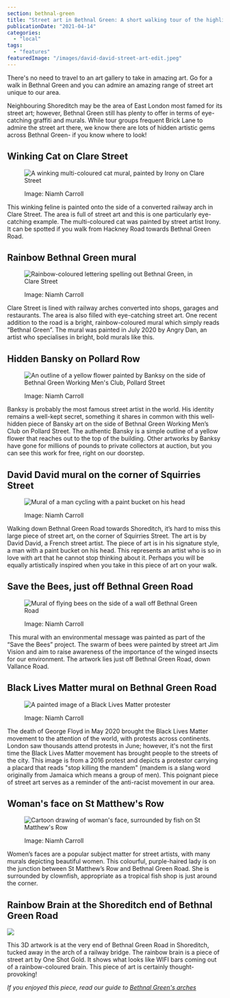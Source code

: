 ```yaml
---
section: bethnal-green
title: "Street art in Bethnal Green: A short walking tour of the highlights"
publicationDate: "2021-04-14"
categories: 
  - "local"
tags: 
  - "features"
featuredImage: "/images/david-david-street-art-edit.jpeg"
---
```


There's no need to travel to an art gallery to take in amazing art. Go for a walk in Bethnal Green and you can admire an amazing range of street art unique to our area.

Neighbouring Shoreditch may be the area of East London most famed for its street art; however, Bethnal Green still has plenty to offer in terms of eye-catching graffiti and murals. While tour groups frequent Brick Lane to admire the street art there, we know there are lots of hidden artistic gems across Bethnal Green- if you know where to look!

## Winking Cat on Clare Street

<figure>

![A winking multi-coloured cat mural, painted by Irony on Clare Street](/images/winking-cat-irony-edit.jpg)

<figcaption>

Image: Niamh Carroll

</figcaption>

</figure>

This winking feline is painted onto the side of a converted railway arch in Clare Street. The area is full of street art and this is one particularly eye-catching example. The multi-coloured cat was painted by street artist Irony. It can be spotted if you walk from Hackney Road towards Bethnal Green Road.

## Rainbow Bethnal Green mural

<figure>

![Rainbow-coloured lettering spelling out Bethnal Green, in Clare Street](/images/bethnal-green-mural-angry-dan-edit.jpg)

<figcaption>

Image: Niamh Carroll

</figcaption>

</figure>

Clare Street is lined with railway arches converted into shops, garages and restaurants. The area is also filled with eye-catching street art. One recent addition to the road is a bright, rainbow-coloured mural which simply reads “Bethnal Green”. The mural was painted in July 2020 by Angry Dan, an artist who specialises in bright, bold murals like this.

## Hidden Bansky on Pollard Row

<figure>

![An outline of a yellow flower painted by Banksy on the side of Bethnal Green Working Men's Club, Pollard Street](/images/banksy-pollard-street-edit.jpeg)

<figcaption>

Image: Niamh Carroll

</figcaption>

</figure>

Banksy is probably the most famous street artist in the world. His identity remains a well-kept secret, something it shares in common with this well-hidden piece of Bansky art on the side of Bethnal Green Working Men’s Club on Pollard Street. The authentic Bansky is a simple outline of a yellow flower that reaches out to the top of the building. Other artworks by Banksy have gone for millions of pounds to private collectors at auction, but you can see this work for free, right on our doorstep. 

## David David mural on the corner of Squirries Street

<figure>

![Mural of a man cycling with a paint bucket on his head](/images/david-david-street-art-edit.jpeg)

<figcaption>

Image: Niamh Carroll

</figcaption>

</figure>

Walking down Bethnal Green Road towards Shoreditch, it’s hard to miss this large piece of street art, on the corner of Squirries Street. The art is by David David, a French street artist. The piece of art is in his signature style, a man with a paint bucket on his head. This represents an artist who is so in love with art that he cannot stop thinking about it. Perhaps you will be equally artistically inspired when you take in this piece of art on your walk.

## Save the Bees, just off Bethnal Green Road

<figure>

![Mural of flying bees on the side of a wall off Bethnal Green Road](/images/save-the-bees-street-art-edit.jpeg)

<figcaption>

Image: Niamh Carroll

</figcaption>

</figure>

 This mural with an environmental message was painted as part of the “Save the Bees” project. The swarm of bees were painted by street art Jim Vision and aim to raise awareness of the importance of the winged insects for our environment. The artwork lies just off Bethnal Green Road, down Vallance Road.

## Black Lives Matter mural on Bethnal Green Road

<figure>

![A painted image of a Black Lives Matter protester](/images/blm-street-art-edit.jpeg)

<figcaption>

Image: Niamh Carroll

</figcaption>

</figure>

The death of George Floyd in May 2020 brought the Black Lives Matter movement to the attention of the world, with protests across continents. London saw thousands attend protests in June; however, it's not the first time the Black Lives Matter movement has brought people to the streets of the city. This image is from a 2016 protest and depicts a protestor carrying a placard that reads "stop killing the mandem" (mandem is a slang word originally from Jamaica which means a group of men). This poignant piece of street art serves as a reminder of the anti-racist movement in our area.

## Woman's face on St Matthew's Row

<figure>

![Cartoon drawing of woman's face, surrounded by fish on St Matthew's Row](/images/womens-face-street-art-bg-edit.jpeg)

<figcaption>

Image: Niamh Carroll

</figcaption>

</figure>

Women’s faces are a popular subject matter for street artists, with many murals depicting beautiful women. This colourful, purple-haired lady is on the junction between St Matthew’s Row and Bethnal Green Road. She is surrounded by clownfish, appropriate as a tropical fish shop is just around the corner.

## Rainbow Brain at the Shoreditch end of Bethnal Green Road

![](/images/brain-colour-street-art-edit.jpeg)

This 3D artwork is at the very end of Bethnal Green Road in Shoreditch, tucked away in the arch of a railway bridge. The rainbow brain is a piece of street art by One Shot Gold. It shows what looks like WIFI bars coming out of a rainbow-coloured brain. This piece of art is certainly thought-provoking! 

_If you enjoyed this piece, read our guide to [Bethnal Green's arches](https://bethnalgreenlondon.co.uk/discovering-railway-arches/)_
